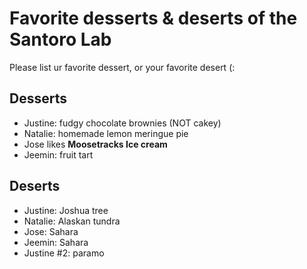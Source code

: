 # Favorite desserts & deserts of the Santoro Lab
Please list ur favorite dessert, or your favorite desert (:

## Desserts
- Justine: fudgy chocolate brownies (NOT cakey)
- Natalie: homemade lemon meringue pie
- Jose likes **Moosetracks Ice cream**
- Jeemin: fruit tart

## Deserts
- Justine: Joshua tree
- Natalie: Alaskan tundra
- Jose: Sahara
- Jeemin: Sahara
- Justine #2: paramo
